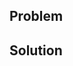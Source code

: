 ## Problem

<!-- What are you trying to solve? -->

## Solution

<!-- How does this change fix the problem? -->
